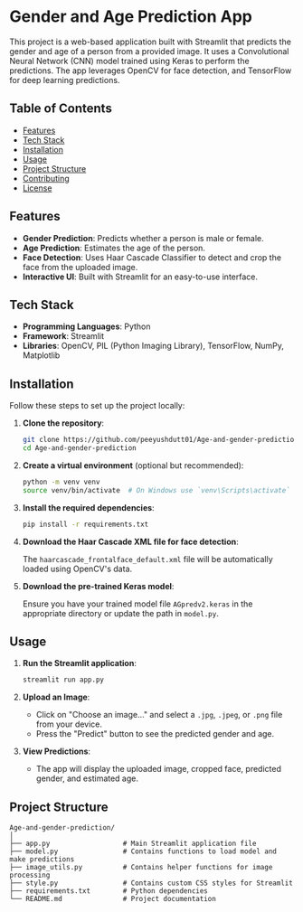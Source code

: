 # Gender and Age Prediction App

This project is a web-based application built with Streamlit that predicts the gender and age of a person from a provided image. It uses a Convolutional Neural Network (CNN) model trained using Keras to perform the predictions. The app leverages OpenCV for face detection, and TensorFlow for deep learning predictions.

## Table of Contents

- [Features](#features)
- [Tech Stack](#tech-stack)
- [Installation](#installation)
- [Usage](#usage)
- [Project Structure](#project-structure)
- [Contributing](#contributing)
- [License](#license)

## Features

- **Gender Prediction**: Predicts whether a person is male or female.
- **Age Prediction**: Estimates the age of the person.
- **Face Detection**: Uses Haar Cascade Classifier to detect and crop the face from the uploaded image.
- **Interactive UI**: Built with Streamlit for an easy-to-use interface.

## Tech Stack

- **Programming Languages**: Python
- **Framework**: Streamlit
- **Libraries**: OpenCV, PIL (Python Imaging Library), TensorFlow, NumPy, Matplotlib

## Installation

Follow these steps to set up the project locally:

1. **Clone the repository**:

    ```bash
    git clone https://github.com/peeyushdutt01/Age-and-gender-prediction.git
    cd Age-and-gender-prediction
    ```

2. **Create a virtual environment** (optional but recommended):

    ```bash
    python -m venv venv
    source venv/bin/activate  # On Windows use `venv\Scripts\activate`
    ```

3. **Install the required dependencies**:

    ```bash
    pip install -r requirements.txt
    ```

4. **Download the Haar Cascade XML file for face detection**:

    The `haarcascade_frontalface_default.xml` file will be automatically loaded using OpenCV's data.

5. **Download the pre-trained Keras model**:

    Ensure you have your trained model file `AGpredv2.keras` in the appropriate directory or update the path in `model.py`.

## Usage

1. **Run the Streamlit application**:

    ```bash
    streamlit run app.py
    ```

2. **Upload an Image**:

    - Click on "Choose an image..." and select a `.jpg`, `.jpeg`, or `.png` file from your device.
    - Press the "Predict" button to see the predicted gender and age.

3. **View Predictions**:

    - The app will display the uploaded image, cropped face, predicted gender, and estimated age.

## Project Structure

```plaintext
Age-and-gender-prediction/
│
├── app.py                  # Main Streamlit application file
├── model.py                # Contains functions to load model and make predictions
├── image_utils.py          # Contains helper functions for image processing
├── style.py                # Contains custom CSS styles for Streamlit
├── requirements.txt        # Python dependencies
└── README.md               # Project documentation
